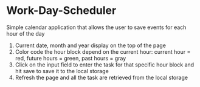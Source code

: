# Work-Day-Scheduler
Simple calendar application that allows the user to save events for each hour of the day

1. Current date, month and year display on the top of the page
2. Color code the hour block depend on the current hour: current hour = red, future hours = green, past hours = gray
3. Click on the input field to enter the task for that specific hour block and hit save to save it to the local storage
4. Refresh the page and all the task are retrieved from the local storage

